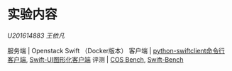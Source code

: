 # 实验内容
*U201614883 王依凡*

服务端 | Openstack Swift （Docker版本）
客户端 | [python-swiftclient命令行客户端](https://github.com/openstack/python-swiftclient), [Swift-UI图形化客户端](https://github.com/fanatic/swift-ui/)
评测 |  [COS Bench](https://github.com/intel-cloud/cosbench), [Swift-Bench](https://github.com/openstack/swift-bench)
